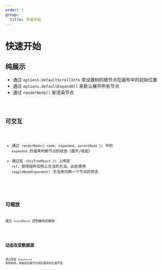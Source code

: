 ```yaml
---
order: 1
group:
  title: 快速开始
---
```


# 快速开始

## 纯展示

- 通过 `options.defaultScrollInfo` 来设置树的根节点在画布中的初始位置
- 通过 `options.defaultExpandAll` 来默认展开所有节点
- 通过 `renderNode()` 来渲染节点

<code src="./Display.jsx" />

## 可交互

- 通过 `renderNode({ node, expanded, parentNode })` 中的 `expanded` 的值来判断节点的状态（展开/收起）
- 通过在 `<VisTreeReact />` 上绑定 `ref`，获得组件实例上方法的方法，此处使用 `toggleNodeExpanded()` 方法来切换一个节点的状态

<code src="./Interactive.jsx" />

## 可缩放

通过 `scaleRatio` 控制画布的缩放

<code src="./Scalable.jsx" />

## 动态改变数据源

通过改变 `dataSource` 来刷新树，刷新前后根节点相对画布的位置不变

<code src="../index.jsx" />
